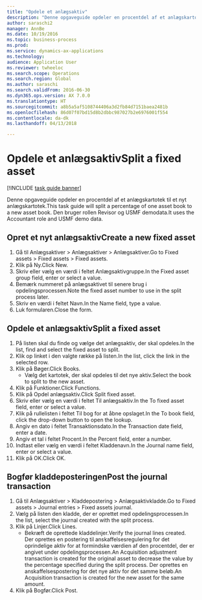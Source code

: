 ```yaml
--- 
title: "Opdele et anlægsaktiv"
description: "Denne opgaveguide opdeler en procentdel af et anlægskartotek til et nyt anlægskartotek."
author: saraschi2
manager: AnnBe
ms.date: 10/19/2016
ms.topic: business-process
ms.prod: 
ms.service: dynamics-ax-applications
ms.technology: 
audience: Application User
ms.reviewer: twheeloc
ms.search.scope: Operations
ms.search.region: Global
ms.author: saraschi
ms.search.validFrom: 2016-06-30
ms.dyn365.ops.version: AX 7.0.0
ms.translationtype: HT
ms.sourcegitcommit: a8b5a5af5108744406a3d2fb84d7151baea2481b
ms.openlocfilehash: 86d07f07bd15d8b2dbbc987027b2e6976001f554
ms.contentlocale: da-dk
ms.lasthandoff: 04/13/2018

---
```

# <a name="split-a-fixed-asset"></a><span data-ttu-id="1dd11-103">Opdele et anlægsaktiv</span><span class="sxs-lookup"><span data-stu-id="1dd11-103">Split a fixed asset</span></span>

[!INCLUDE [task guide banner](../../includes/task-guide-banner.md)]

<span data-ttu-id="1dd11-104">Denne opgaveguide opdeler en procentdel af et anlægskartotek til et nyt anlægskartotek.</span><span class="sxs-lookup"><span data-stu-id="1dd11-104">This task guide will split a percentage of one asset book to a new asset book.</span></span>  <span data-ttu-id="1dd11-105">Den bruger rollen Revisor og USMF demodata.</span><span class="sxs-lookup"><span data-stu-id="1dd11-105">It uses the Accountant role and USMF demo data.</span></span>


## <a name="create-a-new-fixed-asset"></a><span data-ttu-id="1dd11-106">Opret et nyt anlægsaktiv</span><span class="sxs-lookup"><span data-stu-id="1dd11-106">Create a new fixed asset</span></span>
1. <span data-ttu-id="1dd11-107">Gå til Anlægsaktiver > Anlægsaktiver > Anlægsaktiver.</span><span class="sxs-lookup"><span data-stu-id="1dd11-107">Go to Fixed assets > Fixed assets > Fixed assets.</span></span>
2. <span data-ttu-id="1dd11-108">Klik på Ny.</span><span class="sxs-lookup"><span data-stu-id="1dd11-108">Click New.</span></span>
3. <span data-ttu-id="1dd11-109">Skriv eller vælg en værdi i feltet Anlægsaktivgruppe.</span><span class="sxs-lookup"><span data-stu-id="1dd11-109">In the Fixed asset group field, enter or select a value.</span></span>
4. <span data-ttu-id="1dd11-110">Bemærk nummeret på anlægsaktivet til senere brug i opdelingsprocessen.</span><span class="sxs-lookup"><span data-stu-id="1dd11-110">Note the fixed asset number to use in the split process later.</span></span>
5. <span data-ttu-id="1dd11-111">Skriv en værdi i feltet Navn.</span><span class="sxs-lookup"><span data-stu-id="1dd11-111">In the Name field, type a value.</span></span>
6. <span data-ttu-id="1dd11-112">Luk formularen.</span><span class="sxs-lookup"><span data-stu-id="1dd11-112">Close the form.</span></span>

## <a name="split-a-fixed-asset"></a><span data-ttu-id="1dd11-113">Opdele et anlægsaktiv</span><span class="sxs-lookup"><span data-stu-id="1dd11-113">Split a fixed asset</span></span>
1. <span data-ttu-id="1dd11-114">På listen skal du finde og vælge det anlægsaktiv, der skal opdeles.</span><span class="sxs-lookup"><span data-stu-id="1dd11-114">In the list, find and select the fixed asset to split.</span></span>
2. <span data-ttu-id="1dd11-115">Klik op linket i den valgte række på listen.</span><span class="sxs-lookup"><span data-stu-id="1dd11-115">In the list, click the link in the selected row.</span></span>
3. <span data-ttu-id="1dd11-116">Klik på Bøger.</span><span class="sxs-lookup"><span data-stu-id="1dd11-116">Click Books.</span></span>
    * <span data-ttu-id="1dd11-117">Vælg det kartotek, der skal opdeles til det nye aktiv.</span><span class="sxs-lookup"><span data-stu-id="1dd11-117">Select the book to split to the new asset.</span></span>  
4. <span data-ttu-id="1dd11-118">Klik på Funktioner.</span><span class="sxs-lookup"><span data-stu-id="1dd11-118">Click Functions.</span></span>
5. <span data-ttu-id="1dd11-119">Klik på Opdel anlægsaktiv.</span><span class="sxs-lookup"><span data-stu-id="1dd11-119">Click Split fixed asset.</span></span>
6. <span data-ttu-id="1dd11-120">Skriv eller vælg en værdi i feltet Til anlægsaktiv.</span><span class="sxs-lookup"><span data-stu-id="1dd11-120">In the To fixed asset field, enter or select a value.</span></span>
7. <span data-ttu-id="1dd11-121">Klik på rullelisten i feltet Til bog for at åbne opslaget.</span><span class="sxs-lookup"><span data-stu-id="1dd11-121">In the To book field, click the drop-down button to open the lookup.</span></span>
8. <span data-ttu-id="1dd11-122">Angiv en dato i feltet Transaktionsdato.</span><span class="sxs-lookup"><span data-stu-id="1dd11-122">In the Transaction date field, enter a date.</span></span>
9. <span data-ttu-id="1dd11-123">Angiv et tal i feltet Procent.</span><span class="sxs-lookup"><span data-stu-id="1dd11-123">In the Percent field, enter a number.</span></span>
10. <span data-ttu-id="1dd11-124">Indtast eller vælg en værdi i feltet Kladdenavn.</span><span class="sxs-lookup"><span data-stu-id="1dd11-124">In the Journal name field, enter or select a value.</span></span>
11. <span data-ttu-id="1dd11-125">Klik på OK.</span><span class="sxs-lookup"><span data-stu-id="1dd11-125">Click OK.</span></span>

## <a name="post-the-journal-transaction"></a><span data-ttu-id="1dd11-126">Bogfør kladdeposteringen</span><span class="sxs-lookup"><span data-stu-id="1dd11-126">Post the journal transaction</span></span>
1. <span data-ttu-id="1dd11-127">Gå til Anlægsaktiver > Kladdepostering > Anlægsaktivkladde.</span><span class="sxs-lookup"><span data-stu-id="1dd11-127">Go to Fixed assets > Journal entries > Fixed assets journal.</span></span>
2. <span data-ttu-id="1dd11-128">Vælg på listen den kladde, der er oprettet med opdelingsprocessen.</span><span class="sxs-lookup"><span data-stu-id="1dd11-128">In the list, select the journal created with the split process.</span></span>
3. <span data-ttu-id="1dd11-129">Klik på Linjer.</span><span class="sxs-lookup"><span data-stu-id="1dd11-129">Click Lines.</span></span>
    * <span data-ttu-id="1dd11-130">Bekræft de oprettede kladdelinjer.</span><span class="sxs-lookup"><span data-stu-id="1dd11-130">Verify the journal lines created.</span></span>  <span data-ttu-id="1dd11-131">Der oprettes en postering til anskaffelsesregulering for det oprindelige aktiv for at formindske værdien af den procentdel, der er angivet under opdelingsprocessen.</span><span class="sxs-lookup"><span data-stu-id="1dd11-131">An Acquisition adjustment transaction is created for the original asset to decrease the value by the percentage specified during the split process.</span></span>  <span data-ttu-id="1dd11-132">Der oprettes en anskaffelsespostering for det nye aktiv for det samme beløb.</span><span class="sxs-lookup"><span data-stu-id="1dd11-132">An Acquisition transaction is created for the new asset for the same amount.</span></span>  
4. <span data-ttu-id="1dd11-133">Klik på Bogfør.</span><span class="sxs-lookup"><span data-stu-id="1dd11-133">Click Post.</span></span>


